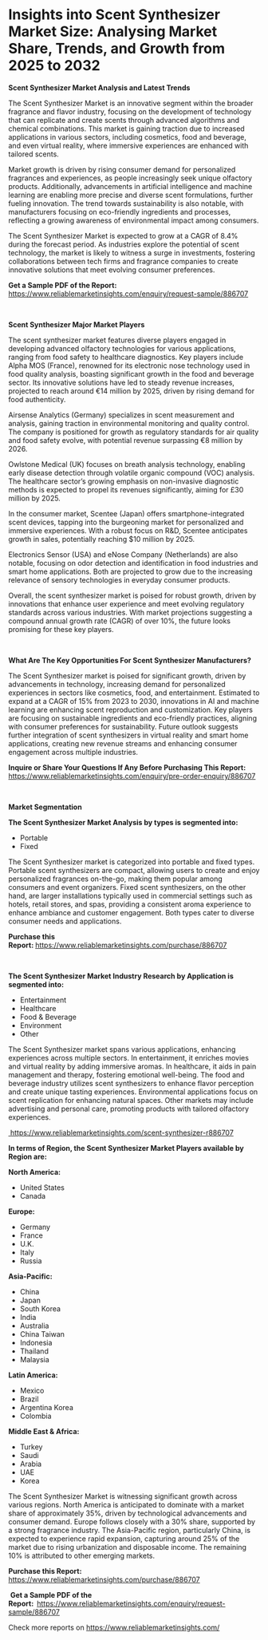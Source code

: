 <p><h1>Insights into Scent Synthesizer Market Size: Analysing Market Share, Trends, and Growth from 2025 to 2032</h1></p><p><strong>Scent Synthesizer Market Analysis and Latest Trends</strong></p>
<p><p>The Scent Synthesizer Market is an innovative segment within the broader fragrance and flavor industry, focusing on the development of technology that can replicate and create scents through advanced algorithms and chemical combinations. This market is gaining traction due to increased applications in various sectors, including cosmetics, food and beverage, and even virtual reality, where immersive experiences are enhanced with tailored scents.</p><p>Market growth is driven by rising consumer demand for personalized fragrances and experiences, as people increasingly seek unique olfactory products. Additionally, advancements in artificial intelligence and machine learning are enabling more precise and diverse scent formulations, further fueling innovation. The trend towards sustainability is also notable, with manufacturers focusing on eco-friendly ingredients and processes, reflecting a growing awareness of environmental impact among consumers.</p><p>The Scent Synthesizer Market is expected to grow at a CAGR of 8.4% during the forecast period. As industries explore the potential of scent technology, the market is likely to witness a surge in investments, fostering collaborations between tech firms and fragrance companies to create innovative solutions that meet evolving consumer preferences.</p></p>
<p><strong>Get a Sample PDF of the Report:&nbsp;</strong> <a href="https://www.reliablemarketinsights.com/enquiry/request-sample/886707?utm_campaign=3556&utm_medium=2&utm_source=Github&utm_content=ia&utm_term=08042025&utm_id=scent-synthesizer">https://www.reliablemarketinsights.com/enquiry/request-sample/886707</a></p>
<p>&nbsp;</p>
<p><strong>Scent Synthesizer Major Market Players</strong></p>
<p><p>The scent synthesizer market features diverse players engaged in developing advanced olfactory technologies for various applications, ranging from food safety to healthcare diagnostics. Key players include Alpha MOS (France), renowned for its electronic nose technology used in food quality analysis, boasting significant growth in the food and beverage sector. Its innovative solutions have led to steady revenue increases, projected to reach around €14 million by 2025, driven by rising demand for food authenticity.</p><p>Airsense Analytics (Germany) specializes in scent measurement and analysis, gaining traction in environmental monitoring and quality control. The company is positioned for growth as regulatory standards for air quality and food safety evolve, with potential revenue surpassing €8 million by 2026.</p><p>Owlstone Medical (UK) focuses on breath analysis technology, enabling early disease detection through volatile organic compound (VOC) analysis. The healthcare sector’s growing emphasis on non-invasive diagnostic methods is expected to propel its revenues significantly, aiming for £30 million by 2025.</p><p>In the consumer market, Scentee (Japan) offers smartphone-integrated scent devices, tapping into the burgeoning market for personalized and immersive experiences. With a robust focus on R&D, Scentee anticipates growth in sales, potentially reaching $10 million by 2025.</p><p>Electronics Sensor (USA) and eNose Company (Netherlands) are also notable, focusing on odor detection and identification in food industries and smart home applications. Both are projected to grow due to the increasing relevance of sensory technologies in everyday consumer products.</p><p>Overall, the scent synthesizer market is poised for robust growth, driven by innovations that enhance user experience and meet evolving regulatory standards across various industries. With market projections suggesting a compound annual growth rate (CAGR) of over 10%, the future looks promising for these key players.</p></p>
<p>&nbsp;</p>
<p><strong>What Are The Key Opportunities For Scent Synthesizer Manufacturers?</strong></p>
<p><p>The Scent Synthesizer market is poised for significant growth, driven by advancements in technology, increasing demand for personalized experiences in sectors like cosmetics, food, and entertainment. Estimated to expand at a CAGR of 15% from 2023 to 2030, innovations in AI and machine learning are enhancing scent reproduction and customization. Key players are focusing on sustainable ingredients and eco-friendly practices, aligning with consumer preferences for sustainability. Future outlook suggests further integration of scent synthesizers in virtual reality and smart home applications, creating new revenue streams and enhancing consumer engagement across multiple industries.</p></p>
<p><strong>Inquire or Share Your Questions If Any Before Purchasing This Report:</strong> <a href="https://www.reliablemarketinsights.com/enquiry/pre-order-enquiry/886707?utm_campaign=3556&utm_medium=2&utm_source=Github&utm_content=ia&utm_term=08042025&utm_id=scent-synthesizer">https://www.reliablemarketinsights.com/enquiry/pre-order-enquiry/886707</a></p>
<p>&nbsp;</p>
<p><strong>Market Segmentation</strong></p>
<p><strong>The Scent Synthesizer Market Analysis by types is segmented into:</strong></p>
<p><ul><li>Portable</li><li>Fixed</li></ul></p>
<p><p>The Scent Synthesizer market is categorized into portable and fixed types. Portable scent synthesizers are compact, allowing users to create and enjoy personalized fragrances on-the-go, making them popular among consumers and event organizers. Fixed scent synthesizers, on the other hand, are larger installations typically used in commercial settings such as hotels, retail stores, and spas, providing a consistent aroma experience to enhance ambiance and customer engagement. Both types cater to diverse consumer needs and applications.</p></p>
<p><strong>Purchase this Report:&nbsp;</strong><a href="https://www.reliablemarketinsights.com/purchase/886707?utm_campaign=3556&utm_medium=2&utm_source=Github&utm_content=ia&utm_term=08042025&utm_id=scent-synthesizer">https://www.reliablemarketinsights.com/purchase/886707</a></p>
<p>&nbsp;</p>
<p><strong>The Scent Synthesizer Market Industry Research by Application is segmented into:</strong></p>
<p><ul><li>Entertainment</li><li>Healthcare</li><li>Food & Beverage</li><li>Environment</li><li>Other</li></ul></p>
<p><p>The Scent Synthesizer market spans various applications, enhancing experiences across multiple sectors. In entertainment, it enriches movies and virtual reality by adding immersive aromas. In healthcare, it aids in pain management and therapy, fostering emotional well-being. The food and beverage industry utilizes scent synthesizers to enhance flavor perception and create unique tasting experiences. Environmental applications focus on scent replication for enhancing natural spaces. Other markets may include advertising and personal care, promoting products with tailored olfactory experiences.</p></p>
<p><a href="https://www.reliablemarketinsights.com/scent-synthesizer-r886707?utm_campaign=3556&utm_medium=2&utm_source=Github&utm_content=ia&utm_term=08042025&utm_id=scent-synthesizer">&nbsp;https://www.reliablemarketinsights.com/scent-synthesizer-r886707</a></p>
<p><strong>In terms of Region, the Scent Synthesizer Market Players available by Region are:</strong></p>
<p>
    <p> <strong> North America: </strong>
        <ul>
            <li>United States</li>
            <li>Canada</li>
        </ul>
        </p> 
    <p> <strong> Europe: </strong>
        <ul>
            <li>Germany</li>
            <li>France</li>
            <li>U.K.</li>
            <li>Italy</li>
            <li>Russia</li>
        </ul>
        </p> 
    <p> <strong> Asia-Pacific: </strong>
        <ul>
            <li>China</li>
            <li>Japan</li>
            <li>South Korea</li>
            <li>India</li>
            <li>Australia</li>
            <li>China Taiwan</li>
            <li>Indonesia</li>
            <li>Thailand</li>
            <li>Malaysia</li>
        </ul>
        </p> 
    <p> <strong> Latin America: </strong>
        <ul>
            <li>Mexico</li>
            <li>Brazil</li>
            <li>Argentina Korea</li>
            <li>Colombia</li>
        </ul>
        </p> 
    <p> <strong> Middle East & Africa: </strong>
        <ul>
            <li>Turkey</li>
            <li>Saudi</li>
            <li>Arabia</li>
            <li>UAE</li>
            <li>Korea</li>
        </ul>
    </p>
    </p>
<p><p>The Scent Synthesizer Market is witnessing significant growth across various regions. North America is anticipated to dominate with a market share of approximately 35%, driven by technological advancements and consumer demand. Europe follows closely with a 30% share, supported by a strong fragrance industry. The Asia-Pacific region, particularly China, is expected to experience rapid expansion, capturing around 25% of the market due to rising urbanization and disposable income. The remaining 10% is attributed to other emerging markets.</p></p>
<p><strong>Purchase this Report: </strong><a href="https://www.reliablemarketinsights.com/purchase/886707?utm_campaign=3556&utm_medium=2&utm_source=Github&utm_content=ia&utm_term=08042025&utm_id=scent-synthesizer">https://www.reliablemarketinsights.com/purchase/886707</a></p>
<p>&nbsp;<strong>Get a Sample PDF of the Report:&nbsp;&nbsp;</strong><a href="https://www.reliablemarketinsights.com/enquiry/request-sample/886707?utm_campaign=3556&utm_medium=2&utm_source=Github&utm_content=ia&utm_term=08042025&utm_id=scent-synthesizer">https://www.reliablemarketinsights.com/enquiry/request-sample/886707</a></p>
<p><strong></strong></p>
<p>Check more reports on <a href="https://www.reliablemarketinsights.com/?utm_campaign=3556&utm_medium=2&utm_source=Github&utm_content=ia&utm_term=08042025&utm_id=scent-synthesizer">https://www.reliablemarketinsights.com/</a></p>